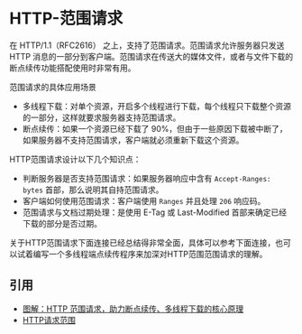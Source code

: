 # HTTP-范围请求

在 HTTP/1.1（RFC2616） 之上，支持了范围请求。范围请求允许服务器只发送 HTTP 消息的一部分到客户端。范围请求在传送大的媒体文件，或者与文件下载的断点续传功能搭配使用时非常有用。

范围请求的具体应用场景

- 多线程下载：对单个资源，开启多个线程进行下载，每个线程只下载整个资源的一部分，这样就要求服务器支持范围请求。
- 断点续传：如果一个资源已经下载了 90%，但由于一些原因下载被中断了，如果服务器不支持范围请求，客户端就必须重新下载这个资源。

HTTP范围请求设计以下几个知识点：

- 判断服务器是否支持范围请求：如果服务器响应中含有 `Accept-Ranges: bytes` 首部，那么说明其自持范围请求。
- 客户端如何使用范围请求：客户端使用 `Ranges` 并且处理 `206` 响应码。
- 范围请求与文档过期处理：是使用 E-Tag 或 Last-Modified 首部来确定已经下载的部分是否过期。

关于HTTP范围请求下面连接已经总结得非常全面，具体可以参考下面连接，也可以试着编写一个多线程端点续传程序来加深对HTTP范围范围请求的理解。

## 引用

- [图解：HTTP 范围请求，助力断点续传、多线程下载的核心原理](https://www.cnblogs.com/plokmju/p/http_range.html)
- [HTTP请求范围](https://developer.mozilla.org/zh-CN/docs/Web/HTTP/Range_requests#%E6%A3%80%E6%B5%8B%E6%9C%8D%E5%8A%A1%E5%99%A8%E7%AB%AF%E6%98%AF%E5%90%A6%E6%94%AF%E6%8C%81%E8%8C%83%E5%9B%B4%E8%AF%B7%E6%B1%82)